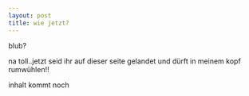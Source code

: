 ```yaml
---
layout: post
title: wie jetzt?
---
```


<p><img src="http://dl.dropbox.com/u/689724/wordpress/1288630083997.jpeg" alt="" />blub?</img></p>

<p> </p>

<p>na toll..jetzt seid ihr auf dieser seite gelandet und dürft in meinem kopf rumwühlen!!</p>

<p>inhalt kommt noch</p>
